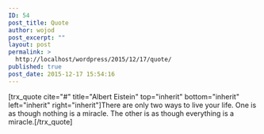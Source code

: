 ```yaml
---
ID: 54
post_title: Quote
author: wojod
post_excerpt: ""
layout: post
permalink: >
  http://localhost/wordpress/2015/12/17/quote/
published: true
post_date: 2015-12-17 15:54:16
---
```

[trx_quote cite="#" title="Albert Eistein" top="inherit" bottom="inherit" left="inherit" right="inherit"]There are only two ways to live your life. One is as though nothing is a miracle. The other is as though everything is a miracle.[/trx_quote]